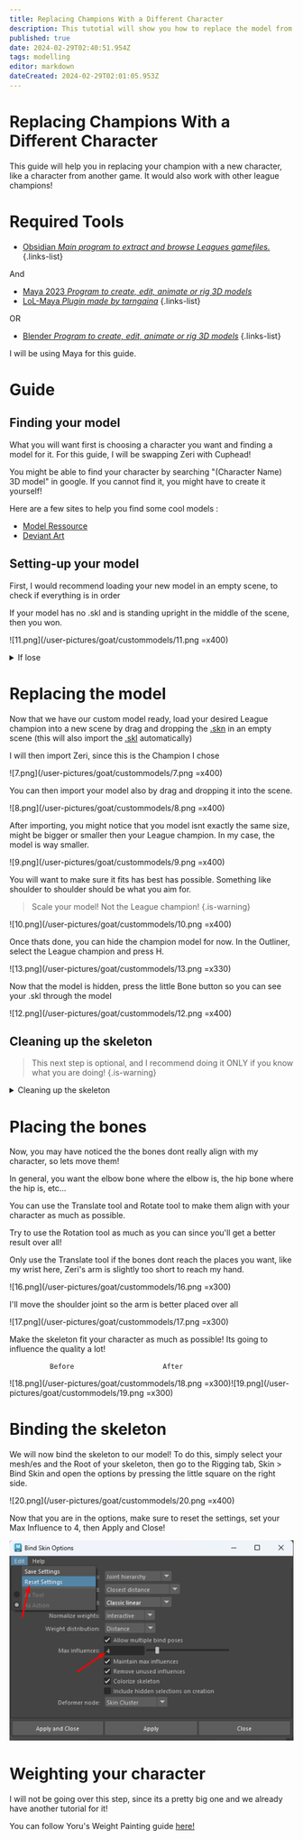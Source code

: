 ```yaml
---
title: Replacing Champions With a Different Character
description: This tutotial will show you how to replace the model from a champion with another one
published: true
date: 2024-02-29T02:40:51.954Z
tags: modelling
editor: markdown
dateCreated: 2024-02-29T02:01:05.953Z
---
```


# Replacing Champions With a Different Character
This guide will help you in replacing your champion with a new character, like a character from another game. It would also work with other league champions!

# Required Tools
- [Obsidian *Main program to extract and browse Leagues gamefiles.*](/core-guides/tools/obsidian)
{.links-list}

And

- [Maya 2023 *Program to create, edit, animate or rig 3D models*](/core-guides/tools/maya)
- [LoL-Maya *Plugin made by tarngaina*](https://github.com/tarngaina/lol_maya)
{.links-list}

OR
- [Blender *Program to create, edit, animate or rig 3D models*](/core-guides/tools/blender)
{.links-list}

I will be using Maya for this guide.

# Guide
## Finding your model
What you will want first is choosing a character you want and finding a model for it. For this guide, I will be swapping Zeri with Cuphead!

You might be able to find your character by searching "(Character Name) 3D model" in google. If you cannot find it, you might have to create it yourself!

Here are a few sites to help you find some cool models :

- [Model Ressource](https://www.models-resource.com)
- [Deviant Art](https://www.deviantart.com)

## Setting-up your model
First, I would recommend loading your new model in an empty scene, to check if everything is in order

If your model has no .skl and is standing upright in the middle of the scene, then you won.

![11.png](/user-pictures/goat/custommodels/11.png =x400)

<details>
<summary>If lose</summary>
<br>
  
![1.png](/user-pictures/goat/custommodels/1.png =x400)

Here my model is not upright and already has a skeleton (or an [.skl](/en/specific-guide/filetypes#skl), for simpler term). So I will first start by fixing those issues

If your model already has an .skl, you will first need to unbind it before doing any sort of movement. 

You will first select every part of your mesh, then, in the Rigging tab, you will find Skin > Unbind
![2.png](/user-pictures/goat/custommodels/2.png =x400)

You can then delete the .skl, it is no longuer needed.

After, you will want to make your character upright (if it isnt). It is possible that your mesh will have multiple different parts, this will complicates thing if you simply try to rotate it. 

First, group your meshes : select all your meshes by drag selecting then press ctrl+g or by going into Edit > Group 

![3.png](/user-pictures/goat/custommodels/3.png =x400)

This will create a group that you can select with a pivot in the center of your scene, allowing you to easily rotate your model! (You can hold "J" while rotating to rotate on hard angles)

![4.png](/user-pictures/goat/custommodels/4.png =x400)

With your model now boneless and standing straight, you can export it as an .fbx, an .obj or any other format Maya can read!

With the group or mesh selected, go to File > Export Selected and select the file type.

![5.png](/user-pictures/goat/custommodels/5.png =x300)![6.png](/user-pictures/goat/custommodels/6.png =x300)  
</details>

# Replacing the model

Now that we have our custom model ready, load your desired League champion into a new scene by drag and dropping the [.skn](/en/specific-guide/filetypes) in an empty scene (this will also import the [.skl](/en/specific-guide/filetypes) automatically)

I will then import Zeri, since this is the Champion I chose

![7.png](/user-pictures/goat/custommodels/7.png =x400)

You can then import your model also by drag and dropping it into the scene.

![8.png](/user-pictures/goat/custommodels/8.png =x400)

After importing, you might notice that you model isnt exactly the same size, might be bigger or smaller then your League champion. In my case, the model is way smaller. 

![9.png](/user-pictures/goat/custommodels/9.png =x400)

You will want to make sure it fits has best has possible. Something like shoulder to shoulder should be what you aim for. 

>Scale your model! Not the League champion!
>{.is-warning}

![10.png](/user-pictures/goat/custommodels/10.png =x400)

Once thats done, you can hide the champion model for now. In the Outliner, select the League champion and press H.

![13.png](/user-pictures/goat/custommodels/13.png =x330)

Now that the model is hidden, press the little Bone button so you can see your .skl through the model

![12.png](/user-pictures/goat/custommodels/12.png =x400)

## Cleaning up the skeleton

>This next step is optional, and I recommend doing it ONLY if you know what you are doing!
>{.is-warning}

<details>
<summary>Cleaning up the skeleton</summary>
<br>
You may notice that there are a lot of joints in the original model, but we dont really need all of those, it will make the next few steps slightly easier if we remove some of them.
  
For exemple : I dont need the bones for the coat, the hair and the fingers, so i'll be removing them.
  
Simply select the bones you want to remove and press backspace!
  
![14.png](/user-pictures/goat/custommodels/14.png)
  
Also, you may notice a few BUFFBONES here and there, do not delete those! These are used for the particles effect!
</details>

# Placing the bones
Now, you may have noticed the the bones dont really align with my character, so lets move them!

In general, you want the elbow bone where the elbow is, the hip bone where the hip is, etc...

You can use the Translate tool and Rotate tool to make them align with your character as much as possible. 

Try to use the Rotation tool as much as you can since you'll get a better result over all! 

Only use the Translate tool if the bones dont reach the places you want, like my wrist here, Zeri's arm is slightly too short to reach my hand.

![16.png](/user-pictures/goat/custommodels/16.png =x300)

I'll move the shoulder joint so the arm is better placed over all

![17.png](/user-pictures/goat/custommodels/17.png =x300)

Make the skeleton fit your character as much as possible! Its going to influence the quality a lot!

              Before                      After           
![18.png](/user-pictures/goat/custommodels/18.png =x300)![19.png](/user-pictures/goat/custommodels/19.png =x300)

# Binding the skeleton 
We will now bind the skeleton to our model! To do this, simply select your mesh/es and the Root of your skeleton, then go to the Rigging tab, Skin > Bind Skin and open the options by pressing the little square on the right side.

![20.png](/user-pictures/goat/custommodels/20.png =x400)

Now that you are in the options, make sure to reset the settings, set your Max Influence to 4, then Apply and Close!

![21.png](/user-pictures/goat/custommodels/21.png)

# Weighting your character
I will not be going over this step, since its a pretty big one and we already have another tutorial for it!

You can follow Yoru's Weight Painting guide [here!](https://www.youtube.com/watch?v=LxO4djdtxJg)

